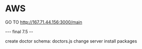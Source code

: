 # AWS

GO TO http://167.71.44.156:3000/main

--- final 7.5 --

create doctor schema: doctors.js
change server
install packages
